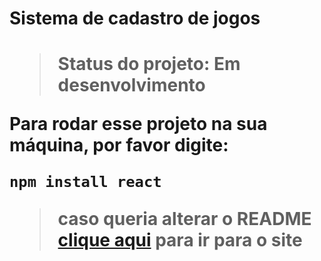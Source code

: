 <h1>Sistema de cadastro de jogos<h1>

> Status do projeto: Em desenvolvimento

Para rodar esse projeto na sua máquina, por favor digite:

```
npm install react
```

> caso queria alterar o README [clique aqui](https://dillinger.io/) para ir para o site
